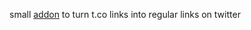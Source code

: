 small [addon](https://addons.mozilla.org/en-US/firefox/addon/t-co-sanitizer/) to turn t.co links into regular links on twitter
